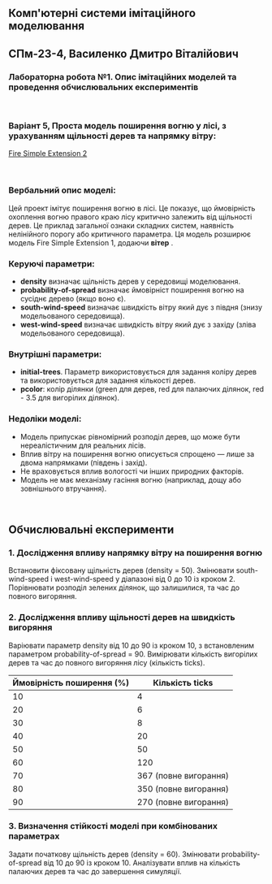 ## Комп'ютерні системи імітаційного моделювання
## СПм-23-4, **Василенко Дмитро Віталійович**
### Лабораторна робота №**1**. Опис імітаційних моделей та проведення обчислювальних експериментів

<br>

### Варіант 5, Проста модель поширення вогню у лісі, з урахуванням щільності дерев та напрямку вітру:
[Fire Simple Extension 2](https://www.netlogoweb.org/launch#http://www.netlogoweb.org/assets/modelslib/IABM%20Textbook/chapter%203/Fire%20Extensions/Fire%20Simple%20Extension%202.nlogo)

<br>

### Вербальний опис моделі:
Цей проект імітує поширення вогню в лісі. Це показує, що ймовірність охоплення вогню правого краю лісу критично залежить від щільності дерев. Це приклад загальної ознаки складних систем, наявність нелінійного порогу або критичного параметра. Ця модель розширює модель Fire Simple Extension 1, додаючи __вітер__ .

### Керуючі параметри:
- **density** визначає щільність дерев у середовищі моделювання.
- **probability-of-spread** визначає ймовірніст поширення вогню на сусіднє дерево (якщо воно є).
- **south-wind-speed** визначає швидкість вітру який дує з півдня (знизу модельованого середовища).
- **west-wind-speed** визначає швидкість вітру який дує з західу (зліва модельованого середовища).

### Внутрішні параметри:
- **initial-trees**. Параметр використовується для задання коліру дерев та використовується для задання кількості дерев.
- **pcolor**: колір ділянки (green для дерев, red для палаючих ділянок, red - 3.5 для вигорілих ділянок).

### Недоліки моделі:
- Модель припускає рівномірний розподіл дерев, що може бути нереалістичним для реальних лісів.
- Вплив вітру на поширення вогню описується спрощено — лише за двома напрямками (південь і захід).
- Не враховується вплив вологості чи інших природних факторів.
- Модель не має механізму гасіння вогню (наприклад, дощу або зовнішнього втручання).

<br>

## Обчислювальні експерименти

### 1. Дослідження впливу напрямку вітру на поширення вогню
Встановити фіксовану щільність дерев (density = 50).
Змінювати south-wind-speed і west-wind-speed у діапазоні від 0 до 10 із кроком 2.
Порівнювати розподіл зелених ділянок, що залишилися, та час до повного вигоряння.

### 2. Дослідження впливу щільності дерев на швидкість вигоряння
Варіювати параметр density від 10 до 90 із кроком 10, з встановленим параметром probability-of-spread = 90.
Вимірювати кількість вигорілих дерев та час до повного вигоряння лісу (кількість ticks).

		
<table>
  <thead>
    <tr>
      <th>Ймовірність поширення (%)</th>
      <th>Кількість ticks</th>
    </tr>
  </thead>
  <tbody>
    <tr>
      <td>10</td>	
      <td>4</td>
    </tr>
    <tr>
      <td>20</td>
      <td>6</td>
    </tr>
    <tr>
      <td>30</td>
      <td>8</td>
    </tr>
    <tr>
      <td>40</td>
      <td>20</td>
    </tr>
    <tr>
      <td>50</td>
      <td>50</td>
    </tr>
    <tr>
      <td>60</td>
      <td>120</td>
    </tr>
    <tr>
      <td>70</td>
      <td>367 (повне вигорання)</td>
    </tr>
    <tr>
      <td>80</td>
      <td>350 (повне вигорання)</td>
    </tr>
    <tr>
      <td>90</td>
      <td>270 (повне вигорання)</td>
    </tr>
  </tbody>
</table>

### 3. Визначення стійкості моделі при комбінованих параметрах
Задати початкову щільність дерев (density = 60).
Змінювати probability-of-spread від 10 до 90 із кроком 10.
Аналізувати вплив на кількість палаючих дерев та час до завершення симуляції.
